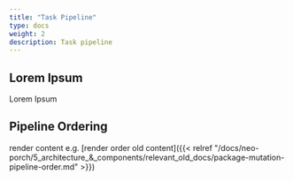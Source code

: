 ```yaml
---
title: "Task Pipeline"
type: docs
weight: 2
description: Task pipeline
---
```


## Lorem Ipsum

Lorem Ipsum

## Pipeline Ordering

render content e.g. [render order old content]({{< relref "/docs/neo-porch/5_architecture_&_components/relevant_old_docs/package-mutation-pipeline-order.md" >}})
